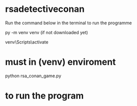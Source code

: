 # rsadetectiveconan
Run the command below in the terminal to run the programme

py -m venv venv (if not downloaded yet)

venv\Scripts\activate
# must in (venv) enviroment
python rsa_conan_game.py 
# to run the program